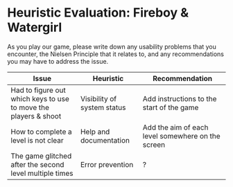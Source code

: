 # Heuristic Evaluation: Fireboy & Watergirl

As you play our game, please write down any usability problems that you encounter, the Nielsen Principle that it relates to, and any recommendations you may have to address the issue. 

| Issue | Heuristic | Recommendation |
| --- | --- | --- |
| Had to figure out which keys to use to move the players & shoot | Visibility of system status | Add instructions to the start of the game |
| How to complete a level is not clear | Help and documentation | Add the aim of each level somewhere on the screen |
| The game glitched after the second level multiple times | Error prevention | ? |
